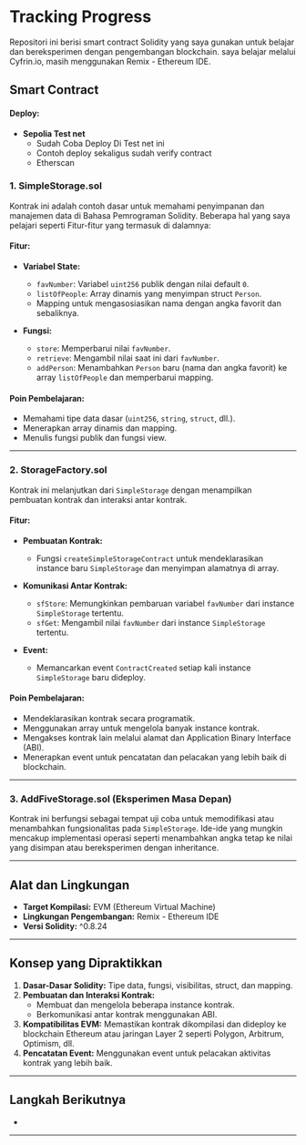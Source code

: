 # Tracking Progress

Repositori ini berisi smart contract Solidity yang saya gunakan untuk belajar dan bereksperimen dengan pengembangan blockchain. saya belajar melalui Cyfrin.io, masih menggunakan Remix - Ethereum IDE.

## Smart Contract

#### Deploy:
- **Sepolia Test net**
  - Sudah Coba Deploy Di Test net ini
  - Contoh deploy sekaligus sudah verify contract
  - Etherscan

### 1. SimpleStorage.sol
Kontrak ini adalah contoh dasar untuk memahami penyimpanan dan manajemen data di Bahasa Pemrograman Solidity. Beberapa hal yang saya pelajari seperti Fitur-fitur yang termasuk di dalamnya:

#### Fitur:
- **Variabel State:**
  - `favNumber`: Variabel `uint256` publik dengan nilai default `0`.
  - `listOfPeople`: Array dinamis yang menyimpan struct `Person`.
  - Mapping untuk mengasosiasikan nama dengan angka favorit dan sebaliknya.

- **Fungsi:**
  - `store`: Memperbarui nilai `favNumber`.
  - `retrieve`: Mengambil nilai saat ini dari `favNumber`.
  - `addPerson`: Menambahkan `Person` baru (nama dan angka favorit) ke array `listOfPeople` dan memperbarui mapping.

#### Poin Pembelajaran:
- Memahami tipe data dasar (`uint256`, `string`, `struct`, dll.).
- Menerapkan array dinamis dan mapping.
- Menulis fungsi publik dan fungsi view.

---

### 2. StorageFactory.sol
Kontrak ini melanjutkan dari `SimpleStorage` dengan menampilkan pembuatan kontrak dan interaksi antar kontrak.

#### Fitur:
- **Pembuatan Kontrak:**
  - Fungsi `createSimpleStorageContract` untuk mendeklarasikan instance baru `SimpleStorage` dan menyimpan alamatnya di array.

- **Komunikasi Antar Kontrak:**
  - `sfStore`: Memungkinkan pembaruan variabel `favNumber` dari instance `SimpleStorage` tertentu.
  - `sfGet`: Mengambil nilai `favNumber` dari instance `SimpleStorage` tertentu.

- **Event:**
  - Memancarkan event `ContractCreated` setiap kali instance `SimpleStorage` baru dideploy.

#### Poin Pembelajaran:
- Mendeklarasikan kontrak secara programatik.
- Menggunakan array untuk mengelola banyak instance kontrak.
- Mengakses kontrak lain melalui alamat dan Application Binary Interface (ABI).
- Menerapkan event untuk pencatatan dan pelacakan yang lebih baik di blockchain.

---

### 3. AddFiveStorage.sol (Eksperimen Masa Depan)
Kontrak ini berfungsi sebagai tempat uji coba untuk memodifikasi atau menambahkan fungsionalitas pada `SimpleStorage`. Ide-ide yang mungkin mencakup implementasi operasi seperti menambahkan angka tetap ke nilai yang disimpan atau bereksperimen dengan inheritance.

---

## Alat dan Lingkungan
- **Target Kompilasi:** EVM (Ethereum Virtual Machine)
- **Lingkungan Pengembangan:** Remix - Ethereum IDE
- **Versi Solidity:** ^0.8.24

---

## Konsep yang Dipraktikkan
1. **Dasar-Dasar Solidity:** Tipe data, fungsi, visibilitas, struct, dan mapping.
2. **Pembuatan dan Interaksi Kontrak:**
   - Membuat dan mengelola beberapa instance kontrak.
   - Berkomunikasi antar kontrak menggunakan ABI.
3. **Kompatibilitas EVM:** Memastikan kontrak dikompilasi dan dideploy ke blockchain Ethereum atau jaringan Layer 2 seperti Polygon, Arbitrum, Optimism, dll.
4. **Pencatatan Event:** Menggunakan event untuk pelacakan aktivitas kontrak yang lebih baik.

---

## Langkah Berikutnya
- 

---

